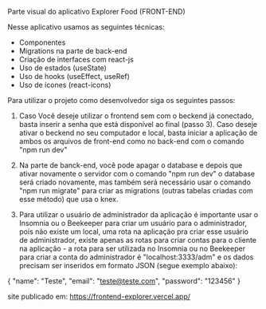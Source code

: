Parte visual do aplicativo Explorer Food (FRONT-END)

Nesse aplicativo usamos as seguintes técnicas:

- Componentes
- Migrations na parte de back-end
- Criação de interfaces com react-js
- Uso de estados (useState)
- Uso de hooks (useEffect, useRef)
- Uso de ícones (react-icons)

Para utilizar o projeto como desenvolvedor siga os seguintes passos:

1. Caso Você deseje utilizar o frontend sem com o beckend já conectado, basta inserir a senha que está disponível ao final (passo 3). Caso deseje ativar o beckend no seu computador e local, basta iniciar a aplicação de ambos os arquivos de front-end como no back-end com o comando "npm run dev"

2. Na parte de banck-end, você pode apagar o database e depois que ativar novamente o servidor com o comando "npm run dev" o database será criado novamente, mas também será necessário usar o comando "npm run migrate" para criar as migrations (outras tabelas criadas com esse método) que usa o knex.

3. Para utilizar o usuário de administrador da aplicação é importante usar o Insomnia ou o Beekeeper para criar um usuário para o administrador, pois não existe um local, uma rota na aplicação pra criar esse usuário de administrador, existe apenas as rotas para criar contas para o cliente na aplicação - a rota para ser utilizada no Insomnia ou no Beekeeper para criar a conta do administrador é "localhost:3333/adm" e os dados precisam ser inseridos em formato JSON (segue exemplo abaixo): 

{
	"name": "Teste",
	"email": "teste@teste.com",
	"password": "123456"
}

site publicado em: https://frontend-explorer.vercel.app/
